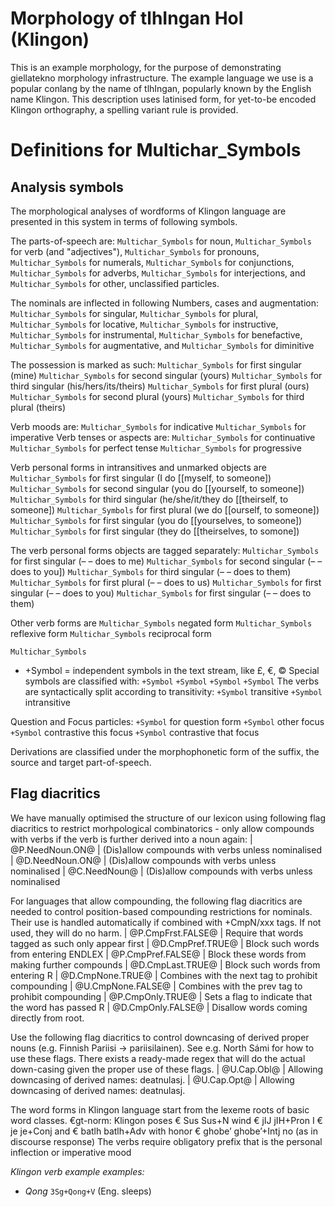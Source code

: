 
# Morphology of tlhIngan HoI (Klingon)
This is an example morphology, for the purpose of demonstrating giellatekno
morphology infrastructure. The example language we use is a popular conlang
by the name of tlhIngan, popularly known by the English name Klingon. This
description uses latinised form, for yet-to-be encoded Klingon orthography,
a spelling variant rule is provided.

 # Definitions for Multichar_Symbols

## Analysis symbols
The morphological analyses of wordforms of Klingon language are presented
in this system in terms of following symbols.

The parts-of-speech are:
`Multichar_Symbols` for noun,
`Multichar_Symbols` for verb (and "adjectives"),
`Multichar_Symbols` for pronouns,
`Multichar_Symbols` for numerals,
`Multichar_Symbols` for conjunctions,
`Multichar_Symbols` for adverbs,
`Multichar_Symbols` for interjections, and
`Multichar_Symbols` for other, unclassified particles.

The nominals are inflected in following Numbers, cases and
augmentation:
`Multichar_Symbols` for singular,
`Multichar_Symbols` for plural,
`Multichar_Symbols` for locative,
`Multichar_Symbols` for instructive,
`Multichar_Symbols` for instrumental,
`Multichar_Symbols` for benefactive,
`Multichar_Symbols` for augmentative, and
`Multichar_Symbols` for diminitive

The possession is marked as such:
`Multichar_Symbols` for first singular (mine)
`Multichar_Symbols` for second singular (yours)
`Multichar_Symbols` for third singular (his/hers/its/theirs)
`Multichar_Symbols` for first plural (ours)
`Multichar_Symbols` for second plural (yours)
`Multichar_Symbols` for third plural (theirs)

Verb moods are:
`Multichar_Symbols` for indicative
`Multichar_Symbols` for imperative
Verb tenses or aspects are:
`Multichar_Symbols` for continuative
`Multichar_Symbols` for perfect tense
`Multichar_Symbols` for progressive

Verb personal forms in intransitives and unmarked objects are
`Multichar_Symbols` for first singular (I do [[myself, to someone])
`Multichar_Symbols` for second singular (you do [[yourself, to someone])
`Multichar_Symbols` for third singular (he/she/it/they do [[theirself, to someone])
`Multichar_Symbols` for first plural (we do [[ourself, to someone])
`Multichar_Symbols` for first singular (you do [[yourselves, to someone])
`Multichar_Symbols` for first singular (they do [[theirselves, to somone])

The verb personal forms objects are tagged separately:
`Multichar_Symbols` for first singular (– – does to me)
`Multichar_Symbols` for second singular (– – does to you])
`Multichar_Symbols` for third singular (– – does to them)
`Multichar_Symbols` for first plural (– – does to us)
`Multichar_Symbols` for first singular (– – does to you)
`Multichar_Symbols` for first singular (– – does to them)

Other verb forms are
`Multichar_Symbols` negated form
`Multichar_Symbols` reflexive form
`Multichar_Symbols` reciprocal form

`Multichar_Symbols`
 * +Symbol = independent symbols in the text stream, like £, €, ©
Special symbols are classified with:
`+Symbol`
`+Symbol`
`+Symbol`
`+Symbol` 
The verbs are syntactically split according to transitivity:
`+Symbol` transitive
`+Symbol` intransitive

Question and Focus particles:
`+Symbol` for question form
`+Symbol` other focus
`+Symbol` contrastive this focus
`+Symbol` contrastive that focus

Derivations are classified under the morphophonetic form of the suffix, the
source and target part-of-speech.


## Flag diacritics
We have manually optimised the structure of our lexicon using following
flag diacritics to restrict morhpological combinatorics - only allow compounds
with verbs if the verb is further derived into a noun again:
 |  @P.NeedNoun.ON@ | (Dis)allow compounds with verbs unless nominalised
 |  @D.NeedNoun.ON@ | (Dis)allow compounds with verbs unless nominalised
 |  @C.NeedNoun@ | (Dis)allow compounds with verbs unless nominalised

For languages that allow compounding, the following flag diacritics are needed
to control position-based compounding restrictions for nominals. Their use is
handled automatically if combined with +CmpN/xxx tags. If not used, they will
do no harm.
 |  @P.CmpFrst.FALSE@ | Require that words tagged as such only appear first
 |  @D.CmpPref.TRUE@ | Block such words from entering ENDLEX
 |  @P.CmpPref.FALSE@ | Block these words from making further compounds
 |  @D.CmpLast.TRUE@ | Block such words from entering R
 |  @D.CmpNone.TRUE@ | Combines with the next tag to prohibit compounding
 |  @U.CmpNone.FALSE@ | Combines with the prev tag to prohibit compounding
 |  @P.CmpOnly.TRUE@ | Sets a flag to indicate that the word has passed R
 |  @D.CmpOnly.FALSE@ | Disallow words coming directly from root.

Use the following flag diacritics to control downcasing of derived proper
nouns (e.g. Finnish Pariisi -> pariisilainen). See e.g. North Sámi for how to use
these flags. There exists a ready-made regex that will do the actual down-casing
given the proper use of these flags.
 |  @U.Cap.Obl@ | Allowing downcasing of derived names: deatnulasj.
 |  @U.Cap.Opt@ | Allowing downcasing of derived names: deatnulasj.

The word forms in Klingon language start from the lexeme roots of basic
word classes.
€gt-norm: Klingon poses
€ Sus Sus+N wind
€ jIJ jIH+Pron I
€ je je+Conj and
€ batlh batlh+Adv with honor
€ ghobe’ ghobe’+Intj no (as in discourse response)
The verbs require obligatory prefix that is the personal inflection or
imperative mood

*Klingon verb example examples:*
* *Qong* `3Sg+Qong+V` (Eng. sleeps)

